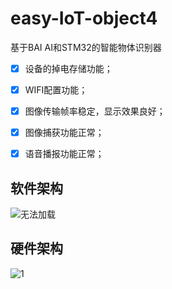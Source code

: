 # easy-IoT-object4
基于BAI AI和STM32的智能物体识别器

- [x] 设备的掉电存储功能；

- [x] WIFI配置功能；

- [x] 图像传输帧率稳定，显示效果良好；

- [x] 图像捕获功能正常；

- [x] 语音播报功能正常；

  

## 软件架构

![无法加载](./1.png)



## 硬件架构

![1](./2.png)